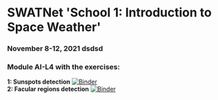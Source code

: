# SWATNet 'School 1: Introduction to Space Weather'
### November 8-12, 2021 dsdsd
### **Module AI-L4** with the exercises:
**1: Sunspots detection** [![Binder](https://mybinder.org/badge_logo.svg)](https://mybinder.org/v2/gh/SWATNetSchools/School1/master?labpath=sunspots.ipynb) <br />
**2: Facular regions detection** [![Binder](https://mybinder.org/badge_logo.svg)](https://mybinder.org/v2/gh/SWATNetSchools/School1/master?labpath=facular-regions.ipynb) <br />

